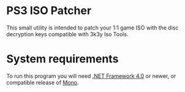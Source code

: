 PS3 ISO Patcher
===============

This small utility is intended to patch your 1:1 game ISO with the disc decryption keys compatible with 3k3y Iso Tools.

System requirements
===================

To run this program you will need [.NET Framework 4.0](https://www.microsoft.com/net/download) or newer, or compatible release of [Mono](https://www.mono-project.com/download/stable/).